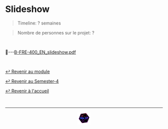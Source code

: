 # Slideshow

> Timeline: ? semaines

> Nombre de personnes sur le projet: ?

<br>

📂---[B-FRE-400_EN_slideshow.pdf](https://github.com/Studio-17/Epitech-Subjects/blob/main/Semester-4/B-PRO-400/Slideshow/B-FRE-400_EN_slideshow.pdf)


<br>

[↩️ Revenir au module](https://github.com/Studio-17/Epitech-Subjects/tree/main/Semester-4/B-PRO-400)

[↩️ Revenir au Semester-4](https://github.com/Studio-17/Epitech-Subjects/tree/main/Semester-4)

[↩️ Revenir à l'accueil](https://github.com/Studio-17/Epitech-Subjects)

<br>

---

<div align="center">

<a href="https://github.com/Studio-17" target="_blank"><img src="../../../assets/voc17.gif" width="40"></a>

</div>